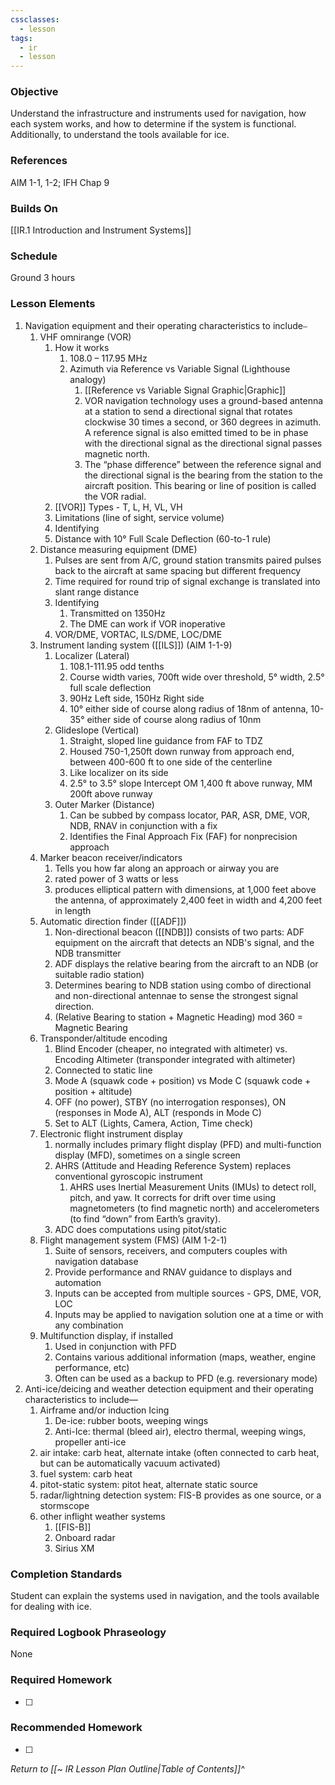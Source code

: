 ```yaml
---
cssclasses:
  - lesson
tags:
  - ir
  - lesson
---
```

### Objective
Understand the infrastructure and instruments used for navigation, how each system works, and how to determine if the system is functional. Additionally, to understand the tools available for ice.

### References
AIM 1-1, 1-2; IFH Chap 9 

### Builds On
[[IR.1 Introduction and Instrument Systems]]

### Schedule
Ground 3 hours

### Lesson Elements
1. Navigation equipment and their operating characteristics to include⎯
	1. VHF omnirange (VOR)
		1. How it works
			1. 108.0 – 117.95 MHz
			2. Azimuth via Reference vs Variable Signal (Lighthouse analogy)
				1. [[Reference vs Variable Signal Graphic|Graphic]]
				2. VOR navigation technology uses a ground-based antenna at a station to send a directional signal that rotates clockwise 30 times a second, or 360 degrees in azimuth. A reference signal is also emitted timed to be in phase with the directional signal as the directional signal passes magnetic north. 
				3. The “phase difference” between the reference signal and the directional signal is the bearing from the station to the aircraft position. This bearing or line of position is called the VOR radial.
		3. [[VOR]] Types - T, L, H, VL, VH
		4. Limitations (line of sight, service volume)
		5. Identifying
		6. Distance with 10° Full Scale Deflection (60-to-1 rule)
	3. Distance measuring equipment (DME)
		1. Pulses are sent from A/C, ground station transmits paired pulses back to the aircraft at same spacing but different frequency
		2. Time required for round trip of signal exchange is translated into slant range distance
		3. Identifying
			1. Transmitted on 1350Hz
			2. The DME can work if VOR inoperative
		4. VOR/DME, VORTAC, ILS/DME, LOC/DME
	4. Instrument landing system ([[ILS]]) (AIM 1-1-9)
		1. Localizer  (Lateral)
			1. 108.1-111.95 odd tenths
			2. Course width varies, 700ft wide over threshold, 5° width, 2.5° full scale deflection
			3. 90Hz Left side, 150Hz Right side
			4. 10° either side of course along radius of 18nm of antenna, 10-35° either side of course along radius of 10nm
		2. Glideslope  (Vertical)
			1. Straight, sloped line guidance from FAF to TDZ
			2. Housed 750-1,250ft down runway from approach end, between 400-600 ft to one side of the centerline
			3. Like localizer on its side
			4. 2.5° to 3.5° slope Intercept OM 1,400 ft above runway, MM 200ft above runway
		3. Outer Marker (Distance)
			1. Can be subbed by compass locator, PAR, ASR, DME, VOR, NDB, RNAV in conjunction with a fix
			2. Identifies the Final Approach Fix (FAF) for nonprecision approach
	5. Marker beacon receiver/indicators
		1. Tells you how far along an approach or airway you are
		2. rated power of 3 watts or less 
		3. produces elliptical pattern with dimensions, at 1,000 feet above the antenna, of approximately 2,400 feet in width and 4,200 feet in length
	6. Automatic direction finder ([[ADF]])
		1. Non-directional beacon ([[NDB]]) consists of two parts: ADF equipment on the aircraft that detects an NDB's signal, and the NDB transmitter
		2. ADF displays the relative bearing from the aircraft to an NDB (or suitable radio station)
		3. Determines bearing to NDB station using combo of directional and non-directional antennae to sense the strongest signal direction.
		4. (Relative Bearing to station + Magnetic Heading) mod 360 = Magnetic Bearing
	7. Transponder/altitude encoding
		1. Blind Encoder (cheaper, no integrated with altimeter) vs. Encoding Altimeter (transponder integrated with altimeter)
		2. Connected to static line
		3. Mode A (squawk code + position) vs Mode C (squawk code + position + altitude)
		4. OFF (no power), STBY (no interrogation responses), ON (responses in Mode A), ALT (responds in Mode C)
		5. Set to ALT (Lights, Camera, Action, Time check)
	8. Electronic flight instrument display
		1. normally includes primary flight display (PFD) and multi-function display (MFD), sometimes on a single screen
		2. AHRS (Attitude and Heading Reference System) replaces conventional gyroscopic instrument
			1. AHRS uses Inertial Measurement Units (IMUs) to detect roll, pitch, and yaw. It corrects for drift over time using magnetometers (to find magnetic north) and accelerometers (to find “down” from Earth’s gravity).
		3. ADC does computations using pitot/static
	9. Flight management system (FMS) (AIM 1-2-1)
		1. Suite of sensors, receivers, and computers couples with navigation database
		2. Provide performance and RNAV guidance to displays and automation
		3. Inputs can be accepted from multiple sources - GPS, DME, VOR, LOC
		4. Inputs may be applied to navigation solution one at a time or with any combination
	10. Multifunction display, if installed
		1. Used in conjunction with PFD
		2. Contains various additional information (maps, weather, engine performance, etc)
		3. Often can be used as a backup to PFD (e.g. reversionary mode)
2. Anti-ice/deicing and weather detection equipment and their operating characteristics to include—
	1. Airframe and/or induction Icing
		1. De-ice: rubber boots, weeping wings
		2. Anti-Ice: thermal (bleed air), electro thermal, weeping wings, propeller anti-ice
	2. air intake: carb heat, alternate intake (often connected to carb heat, but can be automatically vacuum activated)
	3. fuel system: carb heat
	4. pitot-static system: pitot heat, alternate static source
	5. radar/lightning detection system: FIS-B provides as one source, or a stormscope
	6. other inflight weather systems
		1. [[FIS-B]] 
		2. Onboard radar
		3. Sirius XM


### Completion Standards
Student can explain the systems used in navigation, and the tools available for dealing with ice. 

### Required Logbook Phraseology
None

### Required Homework
- [ ] 

### Recommended Homework
- [ ] 

*Return to [[~ IR Lesson Plan Outline|Table of Contents]]^*